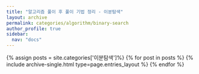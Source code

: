 ```yaml
---
title: "알고리즘 풀이 후 풀이 기법 정리 - 이분탐색"
layout: archive
permalink: categories/algorithm/binary-search
author_profile: true
sidebar:
  nav: "docs"
---
```


{% assign posts = site.categories['이분탐색']%}
{% for post in posts %}
{% include archive-single.html type=page.entries_layout %}
{% endfor %}
